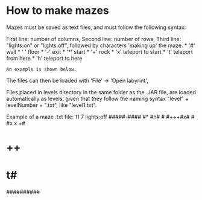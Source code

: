 # How to make mazes

Mazes must be saved as text files, and must follow the following syntax:

 First line: number of columns, 
 Second line: number of rows,
 Third line: "lights:on" or "lights:off",
 followed by characters 'making up' the maze.
	* '#'	wall
	* ' '	floor
	* '-'	exit
	* '*'	start
	* '+'	rock
	* 'x'	teleport to start
	* 't'	teleport from here
	* 'h'	teleport to here

	An example is shown below.
 
The files can then be loaded with 'File' -> 'Open labyrint',

Files placed in levels directory in the same folder as the .JAR file,
are loaded automatically as levels, given that they follow the naming
syntax "level" + levelNumber + ".txt", like "level1.txt".

Example of a maze .txt file:
 11
 7
 lights:off
 #####-####
 #*  #h#  #
 #+++#x#  #
 #x x    +#
 #   ++   #
 #       t#
 ##########
